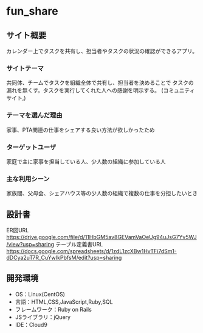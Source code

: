 # fun_share

## サイト概要
カレンダー上でタスクを共有し、担当者やタスクの状況の確認ができるアプリ。

### サイトテーマ
共同体、チームでタスクを組織全体で共有し、担当者を決めることで
タスクの漏れを無くす。タスクを実行してくれた人への感謝を明示する。
(コミュニティサイト,)

### テーマを選んだ理由
家事、PTA関連の仕事をシェアする良い方法が欲しかったため

### ターゲットユーザ
家庭で主に家事を担当している人、少人数の組織に参加している人

### 主な利用シーン
家族間、父母会、シェアハウス等の少人数の組織で複数の仕事を分担したいとき

## 設計書
ER図URL https://drive.google.com/file/d/11HbGM5av8GEVamVaOeUg94uJsG7Yv5WJ/view?usp=sharing
テーブル定義書URL https://docs.google.com/spreadsheets/d/1zdL1zcXBw1HvTFi7dSm1-dDCya2uT7R_CuYwIkPbfsM/edit?usp=sharing
<!--詳細設計-->

## 開発環境
- OS：Linux(CentOS)
- 言語：HTML,CSS,JavaScript,Ruby,SQL
- フレームワーク：Ruby on Rails
- JSライブラリ：jQuery
- IDE：Cloud9

<!--## 使用素材-->
<!--- 外部サービスの画像素材・音声素材を使用した場合は、必ずサービス名とURLを明記してください。-->
<!--- 使用しない場合は、使用素材の項目をREADMEから削除してください。-->
